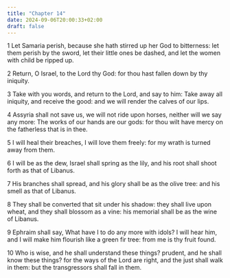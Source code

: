 ```yaml
---
title: "Chapter 14"
date: 2024-09-06T20:00:33+02:00
draft: false
---
```



1 Let Samaria perish, because she hath stirred up her God to bitterness: let them perish by the sword, let their little ones be dashed, and let the women with child be ripped up.

2 Return, O Israel, to the Lord thy God: for thou hast fallen down by thy iniquity.

3 Take with you words, and return to the Lord, and say to him: Take away all iniquity, and receive the good: and we will render the calves of our lips.

4 Assyria shall not save us, we will not ride upon horses, neither will we say any more: The works of our hands are our gods: for thou wilt have mercy on the fatherless that is in thee.

5 I will heal their breaches, I will love them freely: for my wrath is turned away from them.

6 I will be as the dew, Israel shall spring as the lily, and his root shall shoot forth as that of Libanus.

7 His branches shall spread, and his glory shall be as the olive tree: and his smell as that of Libanus.

8 They shall be converted that sit under his shadow: they shall live upon wheat, and they shall blossom as a vine: his memorial shall be as the wine of Libanus.

9 Ephraim shall say, What have I to do any more with idols? I will hear him, and I will make him flourish like a green fir tree: from me is thy fruit found.

10 Who is wise, and he shall understand these things? prudent, and he shall know these things? for the ways of the Lord are right, and the just shall walk in them: but the transgressors shall fall in them.

